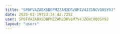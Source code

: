 ```yaml
---
title: "SP0FVAZABXSDBPMZZAM2DRV8M7V4JZGNCVQ0SY9J"
date: 2025-02-19T23:34:42.725Z
user: SP0FVAZABXSDBPMZZAM2DRV8M7V4JZGNCVQ0SY9J
layout: "users"
---
```

    